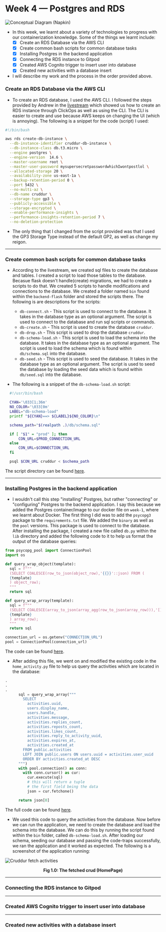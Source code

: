 # Week 4 — Postgres and RDS

![Conceptual Diagram (Napkin)](assets/AWS-Bootcamp_Banner.jpg)
- In this week, we learnt about a variety of technologies to progress with our containerization knowledge. Some of the things we learnt include: 
    - [X] Create an RDS Database via the AWS CLI
    - [X] Create common bash scripts for common database tasks
    - [X] Installing Postgres in the backend application
    - [X] Connecting the RDS instance to Gitpod
    - [X] Created AWS Cognito trigger to insert user into database
    - [X] Created new activities with a database insert

- I will describe my work and the process in the order provided above.

### Create an RDS Database via the AWS CLI
- To create an RDS database, I used the AWS CLI. I followed the steps provided by Andrew in the [livestream](https://youtu.be/EtD7Kv5YCUs?list=PLBfufR7vyJJ7k25byhRXJldB5AiwgNnWv) which showed us how to create an RDS instance through ClickOps as well as using the CLI. The CLI is easier to create and use because AWS keeps on changing the UI (which is annoying). The following is a snippet for the code (script) I used:

```bash
#!/bin/bash

aws rds create-db-instance \
  --db-instance-identifier cruddur-db-instance \
  --db-instance-class db.t3.micro \
  --engine postgres \
  --engine-version  14.6 \
  --master-username root \
  --master-user-password mysupersecretpasswordwhichIwontpostlol \
  --allocated-storage 20 \
  --availability-zone us-east-1a \
  --backup-retention-period 0 \
  --port 5432 \
  --no-multi-az \
  --db-name cruddur \
  --storage-type gp3 \
  --publicly-accessible \
  --storage-encrypted \
  --enable-performance-insights \
  --performance-insights-retention-period 7 \
  --no-deletion-protection
```
- The only thing that I changed from the script provided was that I used the GP3 Storage Type instead of the default GP2, as well as change my reigon.

----------------------

### Create common bash scripts for common database tasks
- According to the livestream, we created sql files to create the database and tables. I created a script to load those tables to the database. Becasue flask doesn't handle(create) migrations, we had to create a scripts to do that. We created 5 scripts to handle modifications and connections to the database. We created a folder named `bin` found within the `backend-flask` folder and stored the scripts there. The following is are descriptions for the scripts:

    * `db-connect.sh` - This script is used to connect to the database. It takes in the database type as an optional argument. The script is used to connect to the database and run sql scripts or commands.
    * `db-create.sh` - This script is used to create the database `cruddur`.
    * `db-drop.sh` - This script is used to drop the database `cruddur`.
    * `db-schema-load.sh` - This script is used to load the schema into the database. It takes in the database type as an optional argument. The script is used to load the schema which is found within `db/schema.sql` into the database.
    * `db-seed.sh` - This script is used to seed the database. It takes in the database type as an optional argument. The script is used to seed the database by loading the seed data which is found within `db/seed.sql` into the database.

- The following is a snippet of the `db-schema-load.sh` script:
  
```bash
  #!/usr/bin/bash

  CYAN='\033[1;36m'
  NO_COLOR='\033[0m'
  LABEL="db-schema-load"
  printf "${CYAN}==> ${LABEL}${NO_COLOR}\n"

  schema_path="$(realpath .)/db/schema.sql"

  if [ "$1" = "prod" ]; then
      CON_URL=$PROD_CONNECTION_URL
  else
      CON_URL=$CONNECTION_URL
  fi

  psql $CON_URL cruddur < $schema_path
```
The script directory can be found [here](https://github.com/MannyNe/AWS-bootcamp/tree/week-4/backend-flask/bin).

------------------------

### Installing Postgres in the backend application
- I wouldn't call this step "installing" Postgres, but rather "connecting" or "configuring" Postgres to the backend application. I say this because we added the Postgres container/image to our docker file on `week-1`, where we learnt about Docker. The first thing I did was to add the `psycopg3` package to the `requirements.txt` file. We added the `binary` as well as the `pool` versions. This package is used to connect to the database. After installing the package, I created a new file called `db.py` within the `lib` directory and added the following code to it to help us format the output of the database queries:

```python
from psycopg_pool import ConnectionPool
import os

def query_wrap_object(template):
  sql = f"""
  (SELECT COALESCE(row_to_json(object_row),'{{}}'::json) FROM (
  {template}
  ) object_row);
  """
  return sql

def query_wrap_array(template):
  sql = f"""
  (SELECT COALESCE(array_to_json(array_agg(row_to_json(array_row))),'[]'::json) FROM (
  {template}
  ) array_row);
  """
  return sql

connection_url = os.getenv("CONNECTION_URL")
pool = ConnectionPool(connection_url)
```
The code can be found [here](https://github.com/MannyNe/AWS-bootcamp/blob/week-4/backend-flask/lib/db.py).

- After adding this file, we went on and modified the existing code in the `home_activity.py` file to help us query the activities which are located in the database:

```python
.
.
.
      sql = query_wrap_array("""
        SELECT
          activities.uuid,
          users.display_name,
          users.handle,
          activities.message,
          activities.replies_count,
          activities.reposts_count,
          activities.likes_count,
          activities.reply_to_activity_uuid,
          activities.expires_at,
          activities.created_at
        FROM public.activities
        LEFT JOIN public.users ON users.uuid = activities.user_uuid
        ORDER BY activities.created_at DESC
      """)
      with pool.connection() as conn:
        with conn.cursor() as cur:
          cur.execute(sql)
          # this will return a tuple
          # the first field being the data
          json = cur.fetchone()

      return json[0]
```
The full code can be found [here](https://github.com/MannyNe/AWS-bootcamp/blob/week-4/backend-flask/services/home_activities.py).

- We used this code to query the activities from the database. Now before we can run the application, we need to create the database and load the schema into the database. We can do this by running the script found within the `bin` folder, called `db-schema-load.sh`. After loading our schema, seeding our database and passing the code-traps successfully, we ran the application and it worked as expected. The following is a screenshot of the application running:

![Cruddur fetch activities](assets/week-4/Cruddur-home.png)
<div align="center" style="font-weight: bold; margin-bottom:12px; padding-top:0px">Fig 1.0: The fetched crud (HomePage) </div>

------------------------

### Connecting the RDS instance to Gitpod

------------------------

### Created AWS Cognito trigger to insert user into database

------------------------

### Created new activities with a database insert